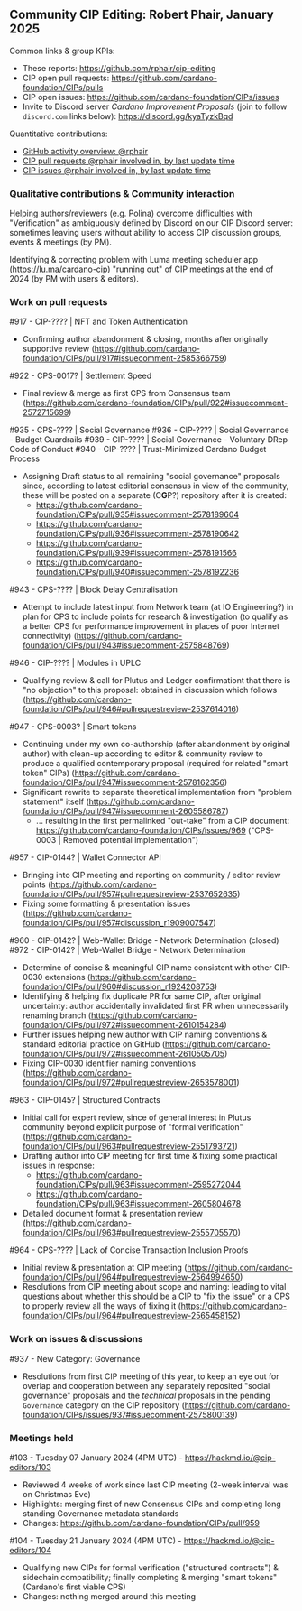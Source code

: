 ## Community CIP Editing: Robert Phair, January 2025

Common links & group KPIs:
- These reports: https://github.com/rphair/cip-editing
- CIP open pull requests: https://github.com/cardano-foundation/CIPs/pulls
- CIP open issues: https://github.com/cardano-foundation/CIPs/issues
- Invite to Discord server _Cardano Improvement Proposals_ (join to follow `discord.com` links below): https://discord.gg/kyaTyzkBqd

Quantitative contributions:
- [GitHub activity overview: @rphair](https://github.com/rphair)
- [CIP pull requests @rphair involved in, by last update time](https://github.com/cardano-foundation/CIPs/pulls?q=is%3Apr+involves%3Arphair+sort%3Aupdated-desc)
- [CIP issues @rphair involved in, by last update time](https://github.com/cardano-foundation/CIPs/issues?q=is%3Aissue+involves%3Arphair+sort%3Aupdated-desc)

### Qualitative contributions & Community interaction

Helping authors/reviewers (e.g. Polina) overcome difficulties with "Verification" as ambiguously defined by Discord on our CIP Discord server: sometimes leaving users without ability to access CIP discussion groups, events & meetings (by PM).

Identifying & correcting problem with Luma meeting scheduler app (https://lu.ma/cardano-cip) "running out" of CIP meetings at the end of 2024 (by PM with users & editors).

### Work on pull requests

#917 - CIP-???? | NFT and Token Authentication
- Confirming author abandonment & closing, months after originally supportive review (https://github.com/cardano-foundation/CIPs/pull/917#issuecomment-2585366759)

#922 - CPS-0017? | Settlement Speed
- Final review & merge as first CPS from Consensus team (https://github.com/cardano-foundation/CIPs/pull/922#issuecomment-2572715699)

#935 - CPS-???? | Social Governance
#936 - CIP-???? | Social Governance - Budget Guardrails
#939 - CIP-???? | Social Governance - Voluntary DRep Code of Conduct
#940 - CIP-???? | Trust-Minimized Cardano Budget Process
- Assigning Draft status to all remaining "social governance" proposals since, according to latest editorial consensus in view of the community, these will be posted on a separate (C**G**P?) repository after it is created:
  - https://github.com/cardano-foundation/CIPs/pull/935#issuecomment-2578189604
  - https://github.com/cardano-foundation/CIPs/pull/936#issuecomment-2578190642
  - https://github.com/cardano-foundation/CIPs/pull/939#issuecomment-2578191566
  - https://github.com/cardano-foundation/CIPs/pull/940#issuecomment-2578192236

#943 - CPS-???? | Block Delay Centralisation
- Attempt to include latest input from Network team (at IO Engineering?) in plan for CPS to include points for research & investigation (to qualify as a better CPS for performance improvement in places of poor Internet connectivity) (https://github.com/cardano-foundation/CIPs/pull/943#issuecomment-2575848769)

#946 - CIP-???? | Modules in UPLC
- Qualifying review & call for Plutus and Ledger confirmationt that there is "no objection" to this proposal: obtained in discussion which follows (https://github.com/cardano-foundation/CIPs/pull/946#pullrequestreview-2537614016)

#947 - CPS-0003? | Smart tokens
- Continuing under my own co-authorship (after abandonment by original author) with clean-up according to editor & community review to produce a qualified contemporary proposal (required for related "smart token" CIPs) (https://github.com/cardano-foundation/CIPs/pull/947#issuecomment-2578162356)
- Significant rewrite to separate theoretical implementation from "problem statement" itself (https://github.com/cardano-foundation/CIPs/pull/947#issuecomment-2605586787)
  - ... resulting in the first permalinked "out-take" from a CIP document: https://github.com/cardano-foundation/CIPs/issues/969 ("CPS-0003 | Removed potential implementation")

#957 - CIP-0144? | Wallet Connector API
- Bringing into CIP meeting and reporting on community / editor review points (https://github.com/cardano-foundation/CIPs/pull/957#pullrequestreview-2537652635)
- Fixing some formatting & presentation issues (https://github.com/cardano-foundation/CIPs/pull/957#discussion_r1909007547)

#960 - CIP-0142? | Web-Wallet Bridge - Network Determination (closed)
#972 - CIP-0142? | Web-Wallet Bridge - Network Determination
- Determine of concise & meaningful CIP name consistent with other CIP-0030 extensions (https://github.com/cardano-foundation/CIPs/pull/960#discussion_r1924208753)
- Identifying & helping fix duplicate PR for same CIP, after original uncertainty: author accidentally invalidated first PR when unnecessarily renaming branch (https://github.com/cardano-foundation/CIPs/pull/972#issuecomment-2610154284)
- Further issues helping new author with CIP naming conventions & standard editorial practice on GitHub (https://github.com/cardano-foundation/CIPs/pull/972#issuecomment-2610505705)
- Fixing CIP-0030 identifier naming conventions (https://github.com/cardano-foundation/CIPs/pull/972#pullrequestreview-2653578001)

#963 - CIP-0145? | Structured Contracts
- Initial call for expert review, since of general interest in Plutus community beyond explicit purpose of "formal verification" (https://github.com/cardano-foundation/CIPs/pull/963#pullrequestreview-2551793721)
- Drafting author into CIP meeting for first time & fixing some practical issues in response:
  - https://github.com/cardano-foundation/CIPs/pull/963#issuecomment-2595272044
  - https://github.com/cardano-foundation/CIPs/pull/963#issuecomment-2605804678
- Detailed document format & presentation review (https://github.com/cardano-foundation/CIPs/pull/963#pullrequestreview-2555705570)

#964 - CPS-???? | Lack of Concise Transaction Inclusion Proofs
- Initial review & presentation at CIP meeting (https://github.com/cardano-foundation/CIPs/pull/964#pullrequestreview-2564994650)
- Resolutions from CIP meeting about scope and naming: leading to vital questions about whether this should be a CIP to "fix the issue" or a CPS to properly review all the ways of fixing it (https://github.com/cardano-foundation/CIPs/pull/964#pullrequestreview-2565458152)






### Work on issues & discussions

#937 - New Category: Governance
- Resolutions from first CIP meeting of this year, to keep an eye out for overlap and cooperation between any separately reposited "social governance" proposals and the _technical_ proposals in the pending `Governance` category on the CIP repository (https://github.com/cardano-foundation/CIPs/issues/937#issuecomment-2575800139)


### Meetings held

#103 - Tuesday 07 January 2024 (4PM UTC) - https://hackmd.io/@cip-editors/103
- Reviewed 4 weeks of work since last CIP meeting (2-week interval was on Christmas Eve)
- Highlights: merging first of new Consensus CIPs and completing long standing Governance metadata standards
- Changes: https://github.com/cardano-foundation/CIPs/pull/959

#104 - Tuesday 21 January 2024 (4PM UTC) - https://hackmd.io/@cip-editors/104
- Qualifying new CIPs for formal verification ("structured contracts") & sidechain compatibility; finally completing & merging "smart tokens" (Cardano's first viable CPS)
- Changes: nothing merged around this meeting
